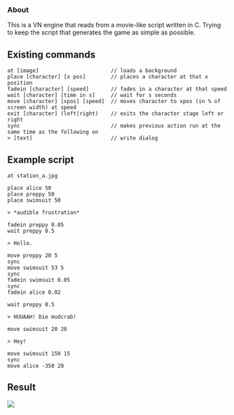 
### About ###

This is a VN engine that reads from a movie-like script written in C.
Trying to keep the script that generates the game as simple as possible.

## Existing commands ##
```
at [image]                       // loads a background
place [character] [x pos]        // places a character at that x position
fadein [character] [speed]       // fades in a character at that speed
wait [character] [time in s]     // wait for s seconds
move [character] [xpos] [speed]  // moves character to xpos (in % of screen width) at speed
exit [character] (left|right)    // exits the character stage left or right
sync                             // makes previous action run at the same time as the following on
> [text]                         // write dialog

```

## Example script ##
```
at station_a.jpg

place alice 50
place preppy 50
place swimsuit 50

> *audible frustration*

fadein preppy 0.05
wait preppy 0.5

> Hello.

move preppy 20 5
sync
move swimsuit 53 5
sync
fadein swimsuit 0.05
sync
fadein alice 0.02 

wait preppy 0.5 

> HUUAAH! Die mudcrab!

move swimsuit 20 20

> Hey!

move swimsuit 150 15 
sync
move alice -350 20
```

## Result ##
![](https://media.giphy.com/media/hpcP3e9JeHi4JGG0AM/giphy.gif)
